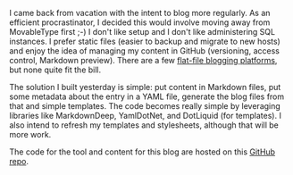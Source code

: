 I came back from vacation with the intent to blog more regularly. As an efficient procrastinator, I decided this would involve moving away from MovableType first ;-)
I don't like setup and I don't like administering SQL instances. I prefer static files (easier to backup and migrate to new hosts) and enjoy the idea of managing my content in GitHub (versioning, access control, Markdown preview). 
There are a few [flat-file blogging platforms](http://www.freshtechtips.com/2014/01/flat-file-blogging-software.html), but none quite fit the bill.

The solution I built yesterday is simple: put content in Markdown files, put some metadata about the entry in a YAML file, generate the blog files from that and simple templates.
The code becomes really simple by leveraging libraries like MarkdownDeep, YamlDotNet, and DotLiquid (for templates). I also intend to refresh my templates and stylesheets, although that will be more work.

The code for the tool and content for this blog are hosted on this [GitHub repo](https://github.com/dumky/blog).
